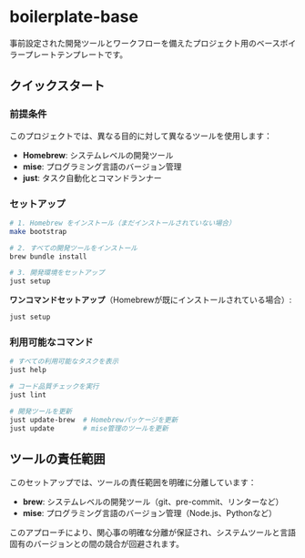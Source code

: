 # boilerplate-base

事前設定された開発ツールとワークフローを備えたプロジェクト用のベースボイラープレートテンプレートです。

## クイックスタート

### 前提条件

このプロジェクトでは、異なる目的に対して異なるツールを使用します：

- **Homebrew**: システムレベルの開発ツール
- **mise**: プログラミング言語のバージョン管理
- **just**: タスク自動化とコマンドランナー

### セットアップ

```bash
# 1. Homebrew をインストール（まだインストールされていない場合）
make bootstrap

# 2. すべての開発ツールをインストール
brew bundle install

# 3. 開発環境をセットアップ
just setup
```

**ワンコマンドセットアップ**（Homebrewが既にインストールされている場合）:

```bash
just setup
```

### 利用可能なコマンド

```bash
# すべての利用可能なタスクを表示
just help

# コード品質チェックを実行
just lint

# 開発ツールを更新
just update-brew  # Homebrewパッケージを更新
just update       # mise管理のツールを更新
```

## ツールの責任範囲

このセットアップでは、ツールの責任範囲を明確に分離しています：

- **brew**: システムレベルの開発ツール（git、pre-commit、リンターなど）
- **mise**: プログラミング言語のバージョン管理（Node.js、Pythonなど）

このアプローチにより、関心事の明確な分離が保証され、システムツールと言語固有のバージョンとの間の競合が回避されます。
